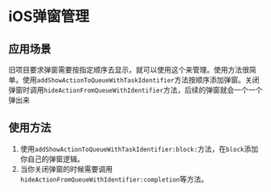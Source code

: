 # iOS弹窗管理

## 应用场景
旧项目要求弹窗需要按指定顺序去显示，就可以使用这个来管理。使用方法很简单。使用`addShowActionToQueueWithTaskIdentifier`方法按顺序添加弹窗。关闭弹窗时调用`hideActionFromQueueWithIdentifier`方法，后续的弹窗就会一个一个弹出来

## 使用方法
1. 使用`addShowActionToQueueWithTaskIdentifier:block:`方法，在`block`添加你自己的弹窗逻辑。
2. 当你关闭弹窗的时候需要调用`hideActionFromQueueWithIdentifier:completion`等方法。
